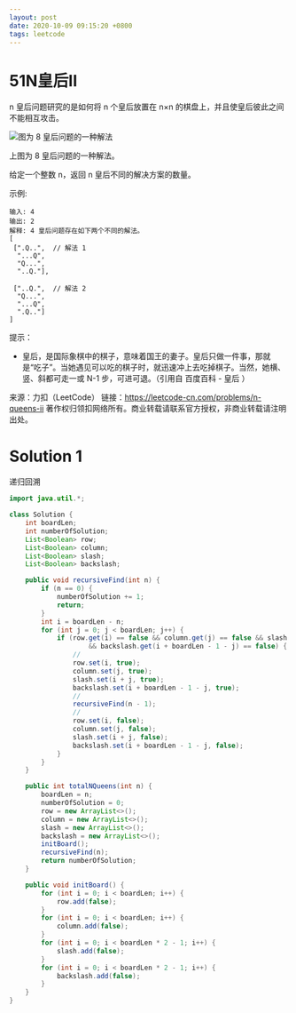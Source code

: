```yaml
---
layout: post
date: 2020-10-09 09:15:20 +0800
tags: leetcode
---
```


# 51N皇后II

n 皇后问题研究的是如何将 n 个皇后放置在 n×n 的棋盘上，并且使皇后彼此之间不能相互攻击。

![图为 8 皇后问题的一种解法](https://assets.leetcode-cn.com/aliyun-lc-upload/uploads/2018/10/12/8-queens.png)

上图为 8 皇后问题的一种解法。

给定一个整数 n，返回 n 皇后不同的解决方案的数量。

示例:
```
输入: 4
输出: 2
解释: 4 皇后问题存在如下两个不同的解法。
[
 [".Q..",  // 解法 1
  "...Q",
  "Q...",
  "..Q."],

 ["..Q.",  // 解法 2
  "Q...",
  "...Q",
  ".Q.."]
]
```
提示：
+  皇后，是国际象棋中的棋子，意味着国王的妻子。皇后只做一件事，那就是“吃子”。当她遇见可以吃的棋子时，就迅速冲上去吃掉棋子。当然，她横、竖、斜都可走一或 N-1 步，可进可退。（引用自 百度百科 - 皇后 ）

来源：力扣（LeetCode）
链接：https://leetcode-cn.com/problems/n-queens-ii
著作权归领扣网络所有。商业转载请联系官方授权，非商业转载请注明出处。

# Solution 1
递归回溯  
``` java
import java.util.*;

class Solution {
    int boardLen;
    int numberOfSolution;
    List<Boolean> row;
    List<Boolean> column;
    List<Boolean> slash;
    List<Boolean> backslash;

    public void recursiveFind(int n) {
        if (n == 0) {
            numberOfSolution += 1;
            return;
        }
        int i = boardLen - n;
        for (int j = 0; j < boardLen; j++) {
            if (row.get(i) == false && column.get(j) == false && slash.get(i + j) == false
                    && backslash.get(i + boardLen - 1 - j) == false) {
                //
                row.set(i, true);
                column.set(j, true);
                slash.set(i + j, true);
                backslash.set(i + boardLen - 1 - j, true);
                //
                recursiveFind(n - 1);
                //
                row.set(i, false);
                column.set(j, false);
                slash.set(i + j, false);
                backslash.set(i + boardLen - 1 - j, false);
            }
        }
    }

    public int totalNQueens(int n) {
        boardLen = n;
        numberOfSolution = 0;
        row = new ArrayList<>();
        column = new ArrayList<>();
        slash = new ArrayList<>();
        backslash = new ArrayList<>();
        initBoard();
        recursiveFind(n);
        return numberOfSolution;
    }

    public void initBoard() {
        for (int i = 0; i < boardLen; i++) {
            row.add(false);
        }
        for (int i = 0; i < boardLen; i++) {
            column.add(false);
        }
        for (int i = 0; i < boardLen * 2 - 1; i++) {
            slash.add(false);
        }
        for (int i = 0; i < boardLen * 2 - 1; i++) {
            backslash.add(false);
        }
    }
}
```